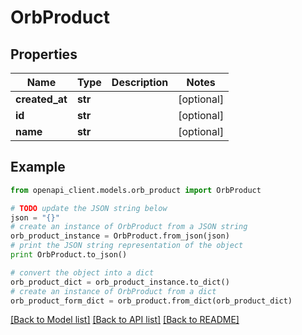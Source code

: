 # OrbProduct


## Properties
Name | Type | Description | Notes
------------ | ------------- | ------------- | -------------
**created_at** | **str** |  | [optional] 
**id** | **str** |  | [optional] 
**name** | **str** |  | [optional] 

## Example

```python
from openapi_client.models.orb_product import OrbProduct

# TODO update the JSON string below
json = "{}"
# create an instance of OrbProduct from a JSON string
orb_product_instance = OrbProduct.from_json(json)
# print the JSON string representation of the object
print OrbProduct.to_json()

# convert the object into a dict
orb_product_dict = orb_product_instance.to_dict()
# create an instance of OrbProduct from a dict
orb_product_form_dict = orb_product.from_dict(orb_product_dict)
```
[[Back to Model list]](../README.md#documentation-for-models) [[Back to API list]](../README.md#documentation-for-api-endpoints) [[Back to README]](../README.md)


